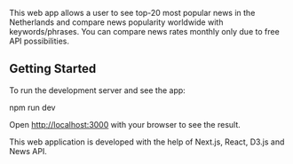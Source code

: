 This web app allows a user to see top-20 most popular news in the Netherlands and compare news popularity worldwide with keywords/phrases. You can compare news rates monthly only due to free API possibilities.

## Getting Started

To run the development server and see the app:

npm run dev

Open [http://localhost:3000](http://localhost:3000) with your browser to see the result.

This web application is developed with the help of Next.js, React, D3.js and News API.
